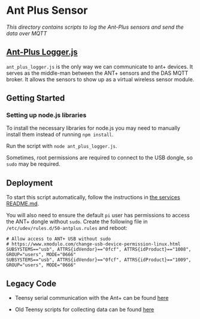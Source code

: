 # Ant Plus Sensor

*This directory contains scripts to log the Ant-Plus sensors and send the data over MQTT*

## **[Ant-Plus Logger.js](https://github.com/monash-human-power/data-acquisition-system/blob/master/ant_plus_sensor/ant_plus_logger.js)**
`ant_plus_logger.js` is the only way we can communicate to ant+ devices. It serves as the middle-man between the ANT+ sensors and the DAS MQTT broker. It allows the sensors to show up as a virtual wireless sensor module.

## Getting Started

### Setting up node.js libraries
To install the necessary libraries for node.js you may need to manually install them instead of running `npm install`.

Run the script with `node ant_plus_logger.js`.

Sometimes, root permissions are required to connect to the USB dongle, so `sudo` may be required.

## Deployment

To start this script automatically, follow the instructions in [the services README.md](/services/README.md).

You will also need to ensure the default `pi` user has permissions to access the ANT+ dongle without `sudo`. Create the following file in `/etc/udev/rules.d/50-antplus.rules` and reboot:

```
# Allow access to ANT+ USB without sudo
# https://www.xmodulo.com/change-usb-device-permission-linux.html
SUBSYSTEMS=="usb", ATTRS{idVendor}=="0fcf", ATTRS{idProduct}=="1008", GROUP="users", MODE="0666"
SUBSYSTEMS=="usb", ATTRS{idVendor}=="0fcf", ATTRS{idProduct}=="1009", GROUP="users", MODE="0666"
```

## Legacy Code
+ Teensy serial communication with the Ant+ can be found [here](https://github.com/monash-human-power/data-acquisition-system/blob/v2/Raspi/DAS.js)

+ Old Teensy scripts for collecting data can be found [here](https://github.com/monash-human-power/data-acquisition-system/tree/v2/Teensy)
